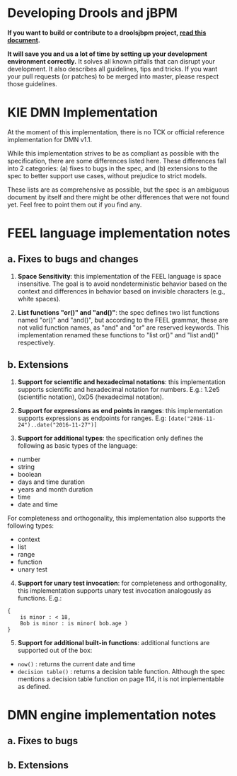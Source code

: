 Developing Drools and jBPM
==========================

**If you want to build or contribute to a droolsjbpm project, [read this document](https://github.com/droolsjbpm/droolsjbpm-build-bootstrap/blob/master/README.md).**

**It will save you and us a lot of time by setting up your development environment correctly.**
It solves all known pitfalls that can disrupt your development.
It also describes all guidelines, tips and tricks.
If you want your pull requests (or patches) to be merged into master, please respect those guidelines.

KIE DMN Implementation
======================

At the moment of this implementation, there is no TCK or official reference implementation for DMN v1.1.

While this implementation strives to be as compliant as possible with the specification, there are some differences 
listed here. These differences fall into 2 categories: (a) fixes to bugs in the spec, and (b) extensions to the
spec to better support use cases, without prejudice to strict models.

These lists are as comprehensive as possible, but the spec is an ambiguous document by itself and there
might be other differences that were not found yet. Feel free to point them out if you find any.

# FEEL language implementation notes

## a. Fixes to bugs and changes

1. __Space Sensitivity__: this implementation of the FEEL language is space insensitive. The goal is to avoid 
nondeterministic behavior based on the context and differences in behavior based on invisible characters (e.g., 
 white spaces). 

2. __List functions "or()" and "and()"__: the spec defines two list functions named "or()" and "and()", but 
according to the FEEL grammar, these are not valid function names, as "and" and "or" are reserved keywords.
 This implementation renamed these functions to "list or()" and "list and()" respectively.

## b. Extensions

1. __Support for scientific and hexadecimal notations__: this implementation supports scientific and hexadecimal
 notation for numbers. E.g.: 1.2e5 (scientific notation), 0xD5 (hexadecimal notation).
 
2. __Support for expressions as end points in ranges__: this implementation supports expressions as endpoints 
for ranges. E.g: `[date("2016-11-24")..date("2016-11-27")]`

3. __Support for additional types__: the specification only defines the following as basic types of the language:

* number
* string
* boolean
* days and time duration
* years and month duration
* time
* date and time

For completeness and orthogonality, this implementation also supports the following types:
 
* context
* list
* range
* function
* unary test

4. __Support for unary test invocation__: for completeness and orthogonality, this implementation supports
unary test invocation analogously as functions. E.g.:

```
{
    is minor : < 18,
    Bob is minor : is minor( bob.age )
}
```

5. __Support for additional built-in functions__: additional functions are supported out of the box: 

* `now()` : returns the current date and time
* `decision table()` : returns a decision table function. Although the spec mentions a decision table function on page 114, it is not implementable as defined. 

# DMN engine implementation notes

## a. Fixes to bugs

## b. Extensions